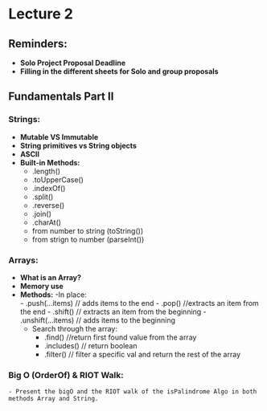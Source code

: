 # Lecture 2

## Reminders:
- **Solo Project Proposal Deadline**
- **Filling in the different sheets for Solo and group proposals**

## Fundamentals Part II

### Strings:
- **Mutable VS Immutable**
- **String primitives vs String objects**
- **ASCII**
- **Built-in Methods:**
    - .length()
    - .toUpperCase()
    - .indexOf()
    - .split()
    - .reverse()
    - .join()
    - .charAt()
    - from number to string (toString())
    - from strign to number (parseInt())

### Arrays:
- **What is an Array?**
- **Memory use**
- **Methods:**
    -In place:  
        - .push(...items) // adds items to the end
        - .pop() //extracts an item from the end
        - .shift() // extracts an item from the beginning
        - .unshift(...items) // adds items to the beginning
    - Search through the array: 
        - .find() //return first found value from the array
        - .includes() // return boolean
        - .filter() // filter a specific val and return the rest of the array
### Big O (OrderOf) & RIOT Walk:
    - Present the bigO and the RIOT walk of the isPalindrome Algo in both methods Array and String.
